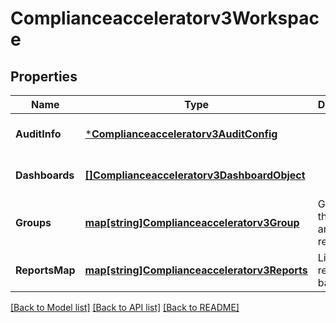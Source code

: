# Complianceacceleratorv3Workspace

## Properties
Name | Type | Description | Notes
------------ | ------------- | ------------- | -------------
**AuditInfo** | [***Complianceacceleratorv3AuditConfig**](complianceacceleratorv3AuditConfig.md) |  | [optional] [default to null]
**Dashboards** | [**[]Complianceacceleratorv3DashboardObject**](complianceacceleratorv3DashboardObject.md) |  | [optional] [default to null]
**Groups** | [**map[string]Complianceacceleratorv3Group**](complianceacceleratorv3Group.md) | Groups for the policies and reports. | [optional] [default to null]
**ReportsMap** | [**map[string]Complianceacceleratorv3Reports**](complianceacceleratorv3Reports.md) | List of reports with basic info. | [optional] [default to null]

[[Back to Model list]](../README.md#documentation-for-models) [[Back to API list]](../README.md#documentation-for-api-endpoints) [[Back to README]](../README.md)

